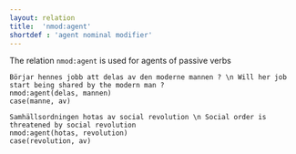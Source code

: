 ```yaml
---
layout: relation
title:  'nmod:agent'
shortdef : 'agent nominal modifier'
---
```


The relation `nmod:agent` is used for agents of passive verbs
 
 ~~~ sdparse
 Börjar hennes jobb att delas av den moderne mannen ? \n Will her job start being shared by the modern man ?
 nmod:agent(delas, mannen)
 case(manne, av)
 ~~~
 
 ~~~ sdparse
 Samhällsordningen hotas av social revolution \n Social order is threatened by social revolution
 nmod:agent(hotas, revolution)
 case(revolution, av)
 ~~~
<!-- Interlanguage links updated Út zář 29 20:31:56 CEST 2020 -->
